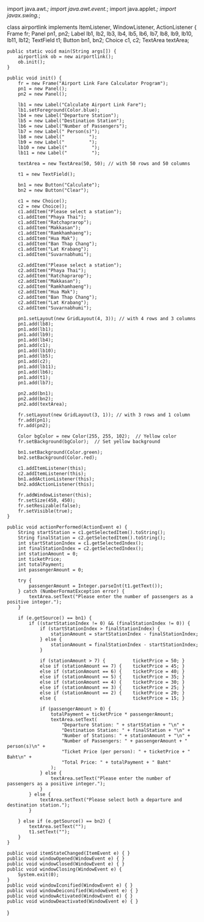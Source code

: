 import java.awt.*;
import java.awt.event.*;
import java.applet.*;
import javax.swing.*;

class airportlink implements ItemListener, WindowListener, ActionListener {  
    Frame fr;
    Panel pn1, pn2;
    Label lb1, lb2, lb3, lb4, lb5, lb6, lb7, lb8, lb9, lb10, lb11, lb12;
    TextField t1;
    Button bn1, bn2;
    Choice c1, c2;
    TextArea textArea;

    public static void main(String args[]) {
        airportlink ob = new airportlink();
        ob.init();
    }
    
    public void init() {
        fr = new Frame("Airport Link Fare Calculator Program");
        pn1 = new Panel();
        pn2 = new Panel();
        
        lb1 = new Label("Calculate Airport Link Fare");
        lb1.setForeground(Color.blue);
        lb4 = new Label("Departure Station");
        lb5 = new Label("Destination Station");
        lb6 = new Label("Number of Passengers");
        lb7 = new Label(" Person(s)");
        lb8 = new Label("         ");
        lb9 = new Label("         ");
        lb10 = new Label("         ");
        lb11 = new Label("         ");

        textArea = new TextArea(50, 50); // with 50 rows and 50 columns 
        
        t1 = new TextField();
            
        bn1 = new Button("Calculate");
        bn2 = new Button("Clear");
        
        c1 = new Choice();
        c2 = new Choice();
        c1.addItem("Please select a station");
        c1.addItem("Phaya Thai");
        c1.addItem("Ratchaprarop");
        c1.addItem("Makkasan");
        c1.addItem("Ramkhamhaeng");
        c1.addItem("Hua Mak");
        c1.addItem("Ban Thap Chang");
        c1.addItem("Lat Krabang");
        c1.addItem("Suvarnabhumi");    
        
        c2.addItem("Please select a station");
        c2.addItem("Phaya Thai");
        c2.addItem("Ratchaprarop");
        c2.addItem("Makkasan");
        c2.addItem("Ramkhamhaeng");
        c2.addItem("Hua Mak");
        c2.addItem("Ban Thap Chang");
        c2.addItem("Lat Krabang");
        c2.addItem("Suvarnabhumi");
        
        pn1.setLayout(new GridLayout(4, 3)); // with 4 rows and 3 columns 
        pn1.add(lb8);
        pn1.add(lb1);
        pn1.add(lb9);
        pn1.add(lb4);
        pn1.add(c1);
        pn1.add(lb10);
        pn1.add(lb5);
        pn1.add(c2);
        pn1.add(lb11);
        pn1.add(lb6);
        pn1.add(t1);
        pn1.add(lb7);

        pn2.add(bn1);
        pn2.add(bn2);        
        pn2.add(textArea);
         
        fr.setLayout(new GridLayout(3, 1)); // with 3 rows and 1 column
        fr.add(pn1);
        fr.add(pn2);      

        Color bgColor = new Color(255, 255, 102);  // Yellow color
        fr.setBackground(bgColor);  // Set yellow background

        bn1.setBackground(Color.green);
        bn2.setBackground(Color.red);

        c1.addItemListener(this);
        c2.addItemListener(this);
        bn1.addActionListener(this);
        bn2.addActionListener(this);

        fr.addWindowListener(this);
        fr.setSize(450, 450);
        fr.setResizable(false);
        fr.setVisible(true); 
    }

    public void actionPerformed(ActionEvent e) {
        String startStation = c1.getSelectedItem().toString();
        String finalStation = c2.getSelectedItem().toString();
        int startStationIndex = c1.getSelectedIndex();
        int finalStationIndex = c2.getSelectedIndex();
        int stationAmount = 0;
        int ticketPrice;
        int totalPayment;    
        int passengerAmount = 0;

        try {
            passengerAmount = Integer.parseInt(t1.getText());
        } catch (NumberFormatException error) {
            textArea.setText("Please enter the number of passengers as a positive integer.");
        }

        if (e.getSource() == bn1) {        
            if ((startStationIndex != 0) && (finalStationIndex != 0)) {
                if (startStationIndex > finalStationIndex) {
                    stationAmount = startStationIndex - finalStationIndex;
                } else {
                    stationAmount = finalStationIndex - startStationIndex;
                }

                if (stationAmount > 7) {          ticketPrice = 50; }
                else if (stationAmount == 7) {    ticketPrice = 45; }
                else if (stationAmount == 6) {    ticketPrice = 40; }
                else if (stationAmount == 5) {    ticketPrice = 35; }
                else if (stationAmount == 4) {    ticketPrice = 30; }
                else if (stationAmount == 3) {    ticketPrice = 25; }
                else if (stationAmount == 2) {    ticketPrice = 20; }
                else {                            ticketPrice = 15; }

                if (passengerAmount > 0) {
                    totalPayment = ticketPrice * passengerAmount;  
                    textArea.setText(
                        "Departure Station: " + startStation + "\n" +
                        "Destination Station: " + finalStation + "\n" +
                        "Number of Stations: " + stationAmount + "\n" +
                        "Number of Passengers: " + passengerAmount + " person(s)\n" +
                        "Ticket Price (per person): " + ticketPrice + " Baht\n" +
                        "Total Price: " + totalPayment + " Baht"
                    );
                } else {
                    textArea.setText("Please enter the number of passengers as a positive integer.");
                }            
            } else {
                textArea.setText("Please select both a departure and destination station.");
            }

        } else if (e.getSource() == bn2) {    
            textArea.setText("");  
            t1.setText("");
        }
    }

    public void itemStateChanged(ItemEvent e) { }
    public void windowOpened(WindowEvent e) { }
    public void windowClosed(WindowEvent e) { }
    public void windowClosing(WindowEvent e) {
        System.exit(0);
    }
    public void windowIconified(WindowEvent e) { }
    public void windowDeiconified(WindowEvent e) { }
    public void windowActivated(WindowEvent e) { }
    public void windowDeactivated(WindowEvent e) { }
}
